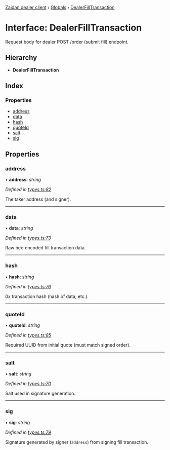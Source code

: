 [Zaidan dealer client](../README.md) › [Globals](../globals.md) › [DealerFillTransaction](dealerfilltransaction.md)

# Interface: DealerFillTransaction

Request body for dealer POST /order (submit fill) endpoint.

## Hierarchy

* **DealerFillTransaction**

## Index

### Properties

* [address](dealerfilltransaction.md#address)
* [data](dealerfilltransaction.md#data)
* [hash](dealerfilltransaction.md#hash)
* [quoteId](dealerfilltransaction.md#quoteid)
* [salt](dealerfilltransaction.md#salt)
* [sig](dealerfilltransaction.md#sig)

## Properties

###  address

• **address**: *string*

*Defined in [types.ts:82](https://github.com/ParadigmFoundation/zaidan-dealer-client/blob/1331089/src/types.ts#L82)*

The taker address (and signer).

___

###  data

• **data**: *string*

*Defined in [types.ts:73](https://github.com/ParadigmFoundation/zaidan-dealer-client/blob/1331089/src/types.ts#L73)*

Raw hex-encoded fill transaction data.

___

###  hash

• **hash**: *string*

*Defined in [types.ts:76](https://github.com/ParadigmFoundation/zaidan-dealer-client/blob/1331089/src/types.ts#L76)*

0x transaction hash (hash of data, etc.).

___

###  quoteId

• **quoteId**: *string*

*Defined in [types.ts:85](https://github.com/ParadigmFoundation/zaidan-dealer-client/blob/1331089/src/types.ts#L85)*

Required UUID from initial quote (must match signed order).

___

###  salt

• **salt**: *string*

*Defined in [types.ts:70](https://github.com/ParadigmFoundation/zaidan-dealer-client/blob/1331089/src/types.ts#L70)*

Salt used in signature generation.

___

###  sig

• **sig**: *string*

*Defined in [types.ts:79](https://github.com/ParadigmFoundation/zaidan-dealer-client/blob/1331089/src/types.ts#L79)*

Signature generated by signer (`address`) from signing fill transaction.
